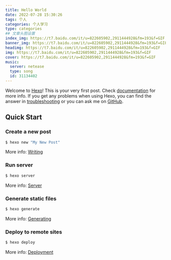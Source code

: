 ```yaml
---
title: Hello World
date: 2022-07-28 15:30:26
tags: 个人
categories: 个人学习
type: categories
## 文章头图设置
index_img: https://t7.baidu.com/it/u=822605902,2911444928&fm=193&f=GIF
banner_img: https://t7.baidu.com/it/u=822605902,2911444928&fm=193&f=GIF
headimg: https://t7.baidu.com/it/u=822605902,2911444928&fm=193&f=GIF
img: https://t7.baidu.com/it/u=822605902,2911444928&fm=193&f=GIF
cover: https://t7.baidu.com/it/u=822605902,2911444928&fm=193&f=GIF
music:
  server: netease
  type: song
  id: 31134402
---
```

Welcome to [Hexo](https://hexo.io/)! This is your very first post. Check [documentation](https://hexo.io/docs/) for more info. If you get any problems when using Hexo, you can find the answer in [troubleshooting](https://hexo.io/docs/troubleshooting.html) or you can ask me on [GitHub](https://github.com/hexojs/hexo/issues).

## Quick Start
### Create a new post
``` bash
$ hexo new "My New Post"
```
More info: [Writing](https://hexo.io/docs/writing.html)
### Run server
``` bash
$ hexo server
```
More info: [Server](https://hexo.io/docs/server.html)
### Generate static files
``` bash
$ hexo generate
```
More info: [Generating](https://hexo.io/docs/generating.html)
### Deploy to remote sites
``` bash
$ hexo deploy
```
More info: [Deployment](https://hexo.io/docs/one-command-deployment.html)

